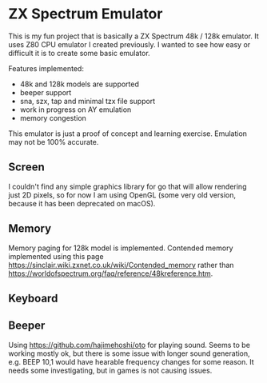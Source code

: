 # ZX Spectrum Emulator

This is my fun project that is basically a ZX Spectrum 48k / 128k emulator. It uses Z80 CPU emulator I created previously. I wanted to see how easy or difficult it is to create some basic emulator.

Features implemented:
* 48k and 128k models are supported
* beeper support
* sna, szx, tap and minimal tzx file support
* work in progress on AY emulation
* memory congestion

This emulator is just a proof of concept and learning exercise. Emulation may not be 100% accurate.


## Screen
I couldn't find any simple graphics library for go that will allow rendering just 2D pixels, so for now I am using OpenGL (some very old version, because it has been deprecated on macOS).

## Memory
Memory paging for 128k model is implemented. Contended memory implemented using this page https://sinclair.wiki.zxnet.co.uk/wiki/Contended_memory rather than https://worldofspectrum.org/faq/reference/48kreference.htm.

## Keyboard


## Beeper
Using https://github.com/hajimehoshi/oto for playing sound.
Seems to be working mostly ok, but there is some issue with longer sound generation, e.g. BEEP 10,1 would have hearable frequency changes for some reason. It needs some investigating, but in games is not causing issues.
